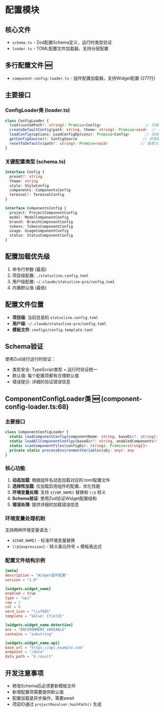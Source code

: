 # 配置模块

## 核心文件
- `schema.ts` - Zod配置Schema定义，运行时类型验证
- `loader.ts` - TOML配置文件加载器，支持分层配置

## 多行配置文件 🆕
- `component-config-loader.ts` - 组件配置加载器，支持Widget配置 (277行)

## 主要接口

### ConfigLoader类 (loader.ts)
```typescript
class ConfigLoader {
  load(customPath?: string): Promise<Config>                    // 加载配置
  createDefaultConfig(path: string, theme: string): Promise<void>  // 创建默认配置
  loadConfig(options: LoadConfigOptions): Promise<Config>       // 高级加载选项
  getConfigSource(): ConfigSource                              // 获取配置来源信息
  resetToDefaults(path?: string): Promise<void>               // 重置为默认值
}
```

### 关键配置类型 (schema.ts)
```typescript
interface Config {
  preset?: string
  theme: string
  style: StyleConfig
  components: ComponentsConfig
  terminal?: TerminalConfig
}

interface ComponentsConfig {
  project: ProjectComponentConfig
  model: ModelComponentConfig
  branch: BranchComponentConfig
  tokens: TokensComponentConfig
  usage: UsageComponentConfig  
  status: StatusComponentConfig
}
```

## 配置加载优先级
1. 命令行参数 (最高)
2. 项目级配置: `./statusline.config.toml`
3. 用户级配置: `~/.claude/statusline-pro/config.toml`
4. 内置默认值 (最低)

## 配置文件位置
- **项目级**: 当前目录的 `statusline.config.toml`
- **用户级**: `~/.claude/statusline-pro/config.toml`
- **模板文件**: `configs/config.template.toml`

## Schema验证
使用Zod进行运行时验证：
- 类型安全: TypeScript类型 + 运行时验证统一
- 默认值: 每个配置项都有合理默认值
- 错误提示: 详细的验证错误信息

## ComponentConfigLoader类 🆕 (component-config-loader.ts:68)

### 主要接口
```typescript
class ComponentConfigLoader {
  static loadComponentConfig(componentName: string, baseDir?: string): Promise<ComponentConfigLoadResult>
  static loadAllComponentConfigs(baseDir?: string, enabledComponents?: string[]): Promise<Map<string, ComponentMultilineConfig>>
  static scanComponentFiles(configDir: string): Promise<string[]>
  private static processEnvironmentVariables(obj: any): any
}
```

### 核心功能
1. **动态加载**: 根据组件名动态加载对应的.toml配置文件
2. **选择性加载**: 仅加载启用组件的配置，优化性能
3. **环境变量处理**: 支持 `${VAR_NAME}` 替换和 `\\$` 转义
4. **Schema验证**: 使用Zod验证Widget配置结构
5. **错误处理**: 提供详细的加载错误信息

### 环境变量处理机制
支持两种环境变量语法：
- `${VAR_NAME}` - 标准环境变量替换
- `\\${expression}` - 转义美元符号 + 模板表达式

### 配置文件结构示例
```toml
[meta]
description = "Widget组件配置"
version = "1.0"

[widgets.widget_name]
enabled = true
type = "api"
row = 1
col = 0
nerd_icon = "\\uf085"
template = "Value: {field}"

[widgets.widget_name.detection]
env = "ENVIRONMENT_VARIABLE"
contains = "substring"

[widgets.widget_name.api]
base_url = "https://api.example.com"
endpoint = "/data"
data_path = "$.result"
```

## 开发注意事项
- 修改Schema后必须更新模板文件
- 新增配置项需要提供默认值
- 配置加载是异步操作，需要await
- 项目ID通过 `projectResolver.hashPath()` 生成